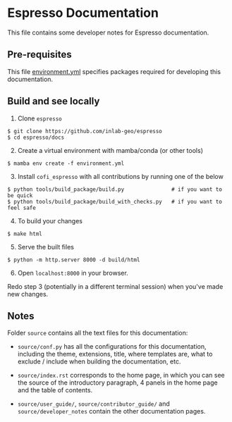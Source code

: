 # Espresso Documentation

This file contains some developer notes for Espresso documentation.

## Pre-requisites

This file [environment.yml](environment.yml) specifies packages required for developing 
this documentation.

## Build and see locally

1. Clone `espresso`

```console
$ git clone https://github.com/inlab-geo/espresso
$ cd espresso/docs
```

2. Create a virtual environment with mamba/conda (or other tools)

```console
$ mamba env create -f environment.yml
```

3. Install `cofi_espresso` with all contributions by running one of the below

```console
$ python tools/build_package/build.py               # if you want to be quick
$ python tools/build_package/build_with_checks.py   # if you want to feel safe
```

4. To build your changes

```console
$ make html
```

5. Serve the built files

```console
$ python -m http.server 8000 -d build/html
```

6. Open `localhost:8000` in your browser.

Redo step 3 (potentially in a different terminal session) when you've made new changes.

## Notes

Folder `source` contains all the text files for this documentation:

- `source/conf.py` has all the configurations for this documentation, including the
  theme, extensions, title, where templates are, what to exclude / include when building 
  the documentation, etc.

- `source/index.rst` corresponds to the home page, in which you can see the source 
  of the introductory paragraph, 4 panels in the home page and the table of contents.

- `source/user_guide/`, `source/contributor_guide/` and `source/developer_notes` contain
  the other documentation pages.
